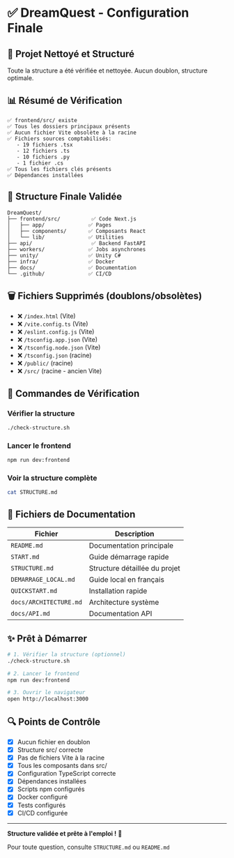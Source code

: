 # ✅ DreamQuest - Configuration Finale

## 🎉 Projet Nettoyé et Structuré

Toute la structure a été vérifiée et nettoyée. Aucun doublon, structure optimale.

## 📊 Résumé de Vérification

```
✅ frontend/src/ existe
✅ Tous les dossiers principaux présents
✅ Aucun fichier Vite obsolète à la racine
✅ Fichiers sources comptabilisés:
   - 19 fichiers .tsx
   - 12 fichiers .ts
   - 10 fichiers .py
   - 1 fichier .cs
✅ Tous les fichiers clés présents
✅ Dépendances installées
```

## 📁 Structure Finale Validée

```
DreamQuest/
├── frontend/src/          ✅ Code Next.js
│   ├── app/              ✅ Pages
│   ├── components/       ✅ Composants React
│   └── lib/              ✅ Utilities
├── api/                   ✅ Backend FastAPI
├── workers/              ✅ Jobs asynchrones
├── unity/                ✅ Unity C#
├── infra/                ✅ Docker
├── docs/                 ✅ Documentation
└── .github/              ✅ CI/CD
```

## 🗑️ Fichiers Supprimés (doublons/obsolètes)

- ❌ `/index.html` (Vite)
- ❌ `/vite.config.ts` (Vite)
- ❌ `/eslint.config.js` (Vite)
- ❌ `/tsconfig.app.json` (Vite)
- ❌ `/tsconfig.node.json` (Vite)
- ❌ `/tsconfig.json` (racine)
- ❌ `/public/` (racine)
- ❌ `/src/` (racine - ancien Vite)

## 🚀 Commandes de Vérification

### Vérifier la structure
```bash
./check-structure.sh
```

### Lancer le frontend
```bash
npm run dev:frontend
```

### Voir la structure complète
```bash
cat STRUCTURE.md
```

## 📝 Fichiers de Documentation

| Fichier | Description |
|---------|-------------|
| `README.md` | Documentation principale |
| `START.md` | Guide démarrage rapide |
| `STRUCTURE.md` | Structure détaillée du projet |
| `DEMARRAGE_LOCAL.md` | Guide local en français |
| `QUICKSTART.md` | Installation rapide |
| `docs/ARCHITECTURE.md` | Architecture système |
| `docs/API.md` | Documentation API |

## ✨ Prêt à Démarrer

```bash
# 1. Vérifier la structure (optionnel)
./check-structure.sh

# 2. Lancer le frontend
npm run dev:frontend

# 3. Ouvrir le navigateur
open http://localhost:3000
```

## 🔍 Points de Contrôle

- [x] Aucun fichier en doublon
- [x] Structure src/ correcte
- [x] Pas de fichiers Vite à la racine
- [x] Tous les composants dans src/
- [x] Configuration TypeScript correcte
- [x] Dépendances installées
- [x] Scripts npm configurés
- [x] Docker configuré
- [x] Tests configurés
- [x] CI/CD configurée

---

**Structure validée et prête à l'emploi !** 🎊

Pour toute question, consulte `STRUCTURE.md` ou `README.md`
